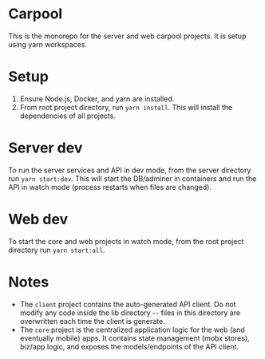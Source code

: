 # Carpool

This is the monorepo for the server and web carpool projects. It is setup using yarn workspaces.

# Setup

1. Ensure Node.js, Docker, and yarn are installed.
2. From root project directory, run `yarn install`. This will install the dependencies of all projects.

# Server dev

To run the server services and API in dev mode, from the server directory run `yarn start:dev`. This will start the DB/adminer in containers and run the API in watch mode (process restarts when files are changed).

# Web dev

To start the core and web projects in watch mode, from the root project directory run `yarn start:all`.

# Notes

-   The `client` project contains the auto-generated API client. Do not modify any code inside the lib directory -- files in this directory are overwritten each time the client is generate.
-   The `core` project is the centralized application logic for the web (and eventually mobile) apps. It contains state management (mobx stores), biz/app logic, and exposes the models/endpoints of the API client.

